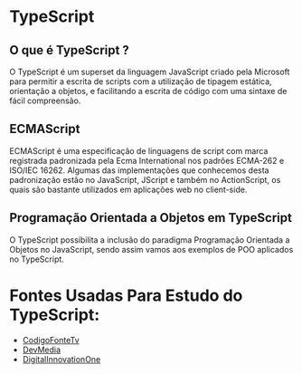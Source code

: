 # TypeScript

## O que é TypeScript ?

O TypeScript é um superset da linguagem JavaScript criado pela Microsoft para permitir a escrita de scripts com a utilização de tipagem estática, orientação a objetos, e facilitando a escrita de código com uma sintaxe de fácil compreensão.
 
## ECMAScript 

ECMAScript é uma especificação de linguagens de script com marca registrada padronizada pela Ecma International nos padrões ECMA-262 e ISO/IEC 16262. Algumas das implementações que conhecemos desta padronização estão no JavaScript, JScript e também no ActionScript, os quais são bastante utilizados em aplicações web no client-side.

## Programação Orientada a Objetos em TypeScript

O TypeScript possibilita a inclusão do paradigma Programação Orientada a Objetos no JavaScript, sendo assim vamos aos exemplos de POO aplicados no TypeScript.


# Fontes Usadas Para Estudo do TypeScript:

   * [CodigoFonteTv](https://www.youtube.com/watch?v=gmupEp468lY)
   * [DevMedia](https://www.devmedia.com.br/introducao-ao-typescript/36729#TypeScript)
   * [DigitalInnovationOne](https://web.digitalinnovation.one/course/introducao-ao-typescript-explorando-classes-tipos-e-interfaces/learning/3fef7cb5-3637-4a05-8af3-e6e327971980?back=/track/capgemini-fullstack-java-and-angular)
